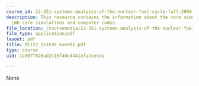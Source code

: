 ```yaml
---
course_id: 22-251-systems-analysis-of-the-nuclear-fuel-cycle-fall-2009
description: This resource contains the information about the core simulation sequence,
  LWR core simulations and computer codes.
file_location: /coursemedia/22-251-systems-analysis-of-the-nuclear-fuel-cycle-fall-2009/1c007f828ad2c16f40e4441efa2cecda_MIT22_251F09_exer01.pdf
file_type: application/pdf
layout: pdf
title: MIT22_251F09_exer01.pdf
type: course
uid: 1c007f828ad2c16f40e4441efa2cecda

---
```

None